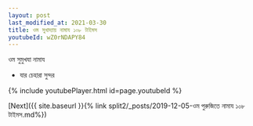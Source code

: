 ```yaml
---
layout: post
last_modified_at: 2021-03-30
title: ওম সুখাদ্যায় নামায ১০৮ টাইমস
youtubeId: wZ0rNDAPY84
---
```

 
 
 ওম সুমুখযা নামায  
 
 -  যার চেহারা সুন্দর 
 
  
 
  
 
 
 
 
 
 


{% include youtubePlayer.html id=page.youtubeId %}
 
[Next]({{ site.baseurl }}{% link  split2/_posts/2019-12-05-ওম পুরুজিতে নামায ১০৮ টাইমস.md%})
 
